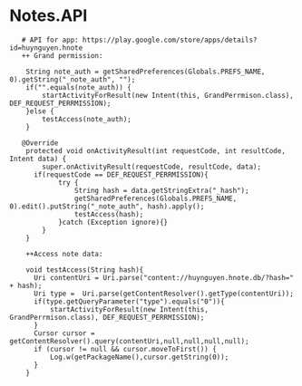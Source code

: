 # Notes.API

       # API for app: https://play.google.com/store/apps/details?id=huynguyen.hnote
       ++ Grand permission:
       
        String note_auth = getSharedPreferences(Globals.PREFS_NAME, 0).getString("_note_auth", "");
        if("".equals(note_auth)) {
            startActivityForResult(new Intent(this, GrandPerrmison.class), DEF_REQUEST_PERRMISSION);
        }else {
            testAccess(note_auth);
        }
      
       @Override
        protected void onActivityResult(int requestCode, int resultCode, Intent data) {
            super.onActivityResult(requestCode, resultCode, data);
          if(requestCode == DEF_REQUEST_PERRMISSION){
                try {
                    String hash = data.getStringExtra("_hash");
                    getSharedPreferences(Globals.PREFS_NAME, 0).edit().putString("_note_auth", hash).apply();
                    testAccess(hash);
                }catch (Exception ignore){}
            }
        }
        
        ++Access note data:
        
        void testAccess(String hash){
          Uri contentUri = Uri.parse("content://huynguyen.hnote.db/?hash=" + hash);
          Uri type =  Uri.parse(getContentResolver().getType(contentUri));
          if(type.getQueryParameter("type").equals("0")){
              startActivityForResult(new Intent(this, GrandPerrmison.class), DEF_REQUEST_PERRMISSION);
          }
          Cursor cursor = getContentResolver().query(contentUri,null,null,null,null);
          if (cursor != null && cursor.moveToFirst()) {
              Log.w(getPackageName(),cursor.getString(0));
          }
        }
